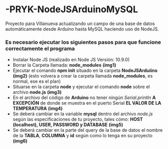 # -PRYK-NodeJSArduinoMySQL
Proyecto para Villanueva actualizando un campo de una base de datos automáticamente desde Arduino hasta MySQL haciendo uso de NodeJS.

### Es necesario ejecutar los siguientes pasos para que funcione correctamente el programa

* Instalar Node JS (realizado en Node JS Versión: 10.9.0)
* Borrar la Carpeta llamada: __node_modules__ **(img1)**
* Ejecutar el comando __npm init__ situado en la carpeta __NodeJSArduiino__ **(img2)** (esto volvera a crear la carpeta llamada __node_modules__, es normal, ese es el plan)
* Situarse en la carpeta __node__ y ejecutar el comando __node__ sobre el archivo __node.js__ **(img3)**
* En el archivo del código de __Arduino__ no tener ningún _Serial.println_ **A EXCEPCIÓN** de donde se muestra en el puerto Serial **EL VALOR DE LA TEMPERATURA** **(img4)**
* Se deberá cambiar en la variable __mysql__ dentro del archivo *node.js* según las especificaciones de tu proyecto, tales cómo: __HOST (localhost), USER, PASSWORD y DATABASE__ **(img5)**
* Se deberá cambiar en la parte del query de la base de datos el nombre de la __TABLA__, __COLUMNA__ y __id__ según como lo tenga en su proyecto **(img6)** 